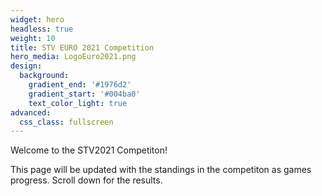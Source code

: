 ```yaml
---
widget: hero
headless: true
weight: 10
title: STV EURO 2021 Competition
hero_media: LogoEuro2021.png
design:
  background:
    gradient_end: '#1976d2'
    gradient_start: '#004ba0'
    text_color_light: true
advanced:
  css_class: fullscreen
---
```


Welcome to the STV2021 Competiton!

This page will be updated with the standings in the competiton as games progress. Scroll down for the results.

